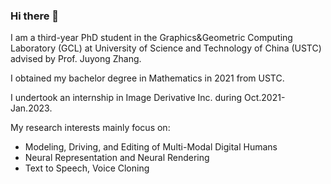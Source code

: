 ### Hi there 👋

I am a third-year PhD student in the Graphics&Geometric Computing Laboratory (GCL) at University of Science and Technology of China (USTC) advised by Prof. Juyong Zhang. 

I obtained my bachelor degree in Mathematics in 2021 from USTC. 

I undertook an internship in Image Derivative Inc. during Oct.2021-Jan.2023.

My research interests mainly focus on:
- Modeling, Driving, and Editing of Multi-Modal Digital Humans
- Neural Representation and Neural Rendering
- Text to Speech, Voice Cloning

<!--
**XuanGhahahaha/XuanGhahahaha** is a ✨ _special_ ✨ repository because its `README.md` (this file) appears on your GitHub profile.

Here are some ideas to get you started:

- 🔭 I’m currently working on ...
- 🌱 I’m currently learning ...
- 👯 I’m looking to collaborate on ...
- 🤔 I’m looking for help with ...
- 💬 Ask me about ...
- 📫 How to reach me: ...
- 😄 Pronouns: ...
- ⚡ Fun fact: ...
-->
